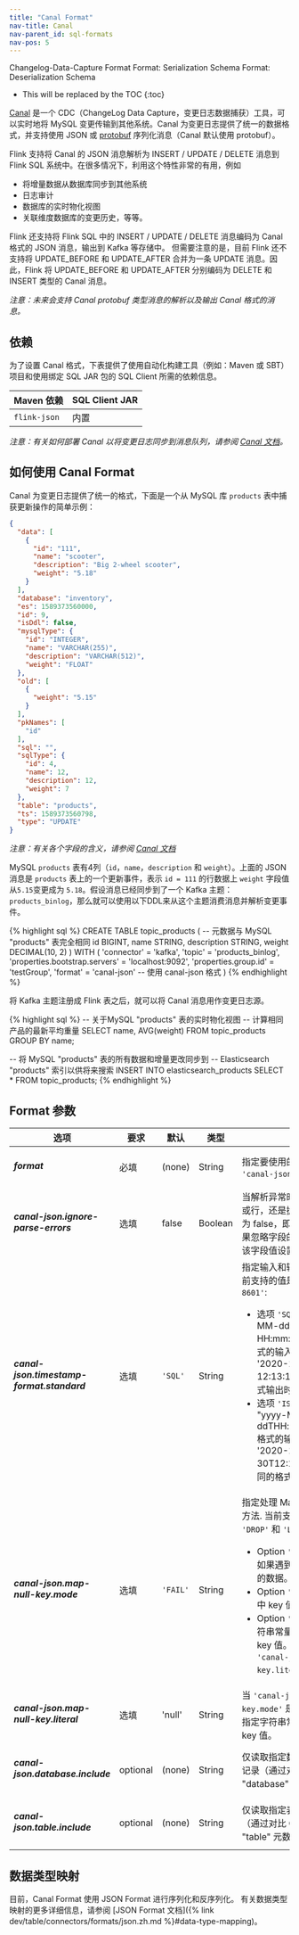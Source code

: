 ```yaml
---
title: "Canal Format"
nav-title: Canal
nav-parent_id: sql-formats
nav-pos: 5
---
```

<!--
Licensed to the Apache Software Foundation (ASF) under one
or more contributor license agreements.  See the NOTICE file
distributed with this work for additional information
regarding copyright ownership.  The ASF licenses this file
to you under the Apache License, Version 2.0 (the
"License"); you may not use this file except in compliance
with the License.  You may obtain a copy of the License at

  http://www.apache.org/licenses/LICENSE-2.0

Unless required by applicable law or agreed to in writing,
software distributed under the License is distributed on an
"AS IS" BASIS, WITHOUT WARRANTIES OR CONDITIONS OF ANY
KIND, either express or implied.  See the License for the
specific language governing permissions and limitations
under the License.
-->

<span class="label label-info">Changelog-Data-Capture Format</span>
<span class="label label-info">Format: Serialization Schema</span>
<span class="label label-info">Format: Deserialization Schema</span>

* This will be replaced by the TOC
{:toc}

[Canal](https://github.com/alibaba/canal/wiki) 是一个 CDC（ChangeLog Data Capture，变更日志数据捕获）工具，可以实时地将 MySQL 变更传输到其他系统。Canal 为变更日志提供了统一的数据格式，并支持使用 JSON 或 [protobuf](https://developers.google.com/protocol-buffers) 序列化消息（Canal 默认使用 protobuf）。

Flink 支持将 Canal 的 JSON 消息解析为 INSERT / UPDATE / DELETE 消息到 Flink SQL 系统中。在很多情况下，利用这个特性非常的有用，例如
 - 将增量数据从数据库同步到其他系统
 - 日志审计
 - 数据库的实时物化视图
 - 关联维度数据库的变更历史，等等。

Flink 还支持将 Flink SQL 中的 INSERT / UPDATE / DELETE 消息编码为 Canal 格式的 JSON 消息，输出到 Kafka 等存储中。
但需要注意的是，目前 Flink 还不支持将 UPDATE_BEFORE 和 UPDATE_AFTER 合并为一条 UPDATE 消息。因此，Flink 将 UPDATE_BEFORE 和 UPDATE_AFTER 分别编码为 DELETE 和 INSERT 类型的 Canal 消息。

*注意：未来会支持 Canal protobuf 类型消息的解析以及输出 Canal 格式的消息。*

依赖
------------

为了设置 Canal 格式，下表提供了使用自动化构建工具（例如：Maven 或 SBT）项目和使用绑定 SQL JAR 包的 SQL Client 所需的依赖信息。

| Maven 依赖   | SQL Client JAR         |
| :----------------- | :----------------------|
| `flink-json`       | 内置               |

*注意：有关如何部署 Canal 以将变更日志同步到消息队列，请参阅 [Canal 文档](https://github.com/alibaba/canal/wiki)。*


如何使用 Canal Format
----------------

Canal 为变更日志提供了统一的格式，下面是一个从 MySQL 库 `products` 表中捕获更新操作的简单示例：

```json
{
  "data": [
    {
      "id": "111",
      "name": "scooter",
      "description": "Big 2-wheel scooter",
      "weight": "5.18"
    }
  ],
  "database": "inventory",
  "es": 1589373560000,
  "id": 9,
  "isDdl": false,
  "mysqlType": {
    "id": "INTEGER",
    "name": "VARCHAR(255)",
    "description": "VARCHAR(512)",
    "weight": "FLOAT"
  },
  "old": [
    {
      "weight": "5.15"
    }
  ],
  "pkNames": [
    "id"
  ],
  "sql": "",
  "sqlType": {
    "id": 4,
    "name": 12,
    "description": 12,
    "weight": 7
  },
  "table": "products",
  "ts": 1589373560798,
  "type": "UPDATE"
}
```

*注意：有关各个字段的含义，请参阅 [Canal 文档](https://github.com/alibaba/canal/wiki)*

MySQL `products` 表有4列（`id`，`name`，`description` 和 `weight`）。上面的 JSON 消息是 `products` 表上的一个更新事件，表示 `id = 111` 的行数据上 `weight` 字段值从`5.15`变更成为 `5.18`。假设消息已经同步到了一个 Kafka 主题：`products_binlog`，那么就可以使用以下DDL来从这个主题消费消息并解析变更事件。

<div class="codetabs" markdown="1">
<div data-lang="SQL" markdown="1">
{% highlight sql %}
CREATE TABLE topic_products (
  -- 元数据与 MySQL "products" 表完全相同
  id BIGINT,
  name STRING,
  description STRING,
  weight DECIMAL(10, 2)
) WITH (
 'connector' = 'kafka',
 'topic' = 'products_binlog',
 'properties.bootstrap.servers' = 'localhost:9092',
 'properties.group.id' = 'testGroup',
 'format' = 'canal-json'  -- 使用 canal-json 格式
)
{% endhighlight %}
</div>
</div>

将 Kafka 主题注册成 Flink 表之后，就可以将 Canal 消息用作变更日志源。

<div class="codetabs" markdown="1">
<div data-lang="SQL" markdown="1">
{% highlight sql %}
-- 关于MySQL "products" 表的实时物化视图
-- 计算相同产品的最新平均重量
SELECT name, AVG(weight) FROM topic_products GROUP BY name;

-- 将 MySQL "products" 表的所有数据和增量更改同步到
-- Elasticsearch "products" 索引以供将来搜索
INSERT INTO elasticsearch_products
SELECT * FROM topic_products;
{% endhighlight %}
</div>
</div>


Format 参数
----------------

<table class="table table-bordered">
    <thead>
      <tr>
        <th class="text-left" style="width: 25%">选项</th>
        <th class="text-center" style="width: 8%">要求</th>
        <th class="text-center" style="width: 7%">默认</th>
        <th class="text-center" style="width: 10%">类型</th>
        <th class="text-center" style="width: 50%">描述</th>
      </tr>
    </thead>
    <tbody>
    <tr>
      <td><h5>format</h5></td>
      <td>必填</td>
      <td style="word-wrap: break-word;">(none)</td>
      <td>String</td>
      <td>指定要使用的格式，此处应为 <code>'canal-json'</code>.</td>
    </tr>
    <tr>
      <td><h5>canal-json.ignore-parse-errors</h5></td>
      <td>选填</td>
      <td style="word-wrap: break-word;">false</td>
      <td>Boolean</td>
      <td>当解析异常时，是跳过当前字段或行，还是抛出错误失败（默认为 false，即抛出错误失败）。如果忽略字段的解析异常，则会将该字段值设置为<code>null</code>。</td>
    </tr>
    <tr>
       <td><h5>canal-json.timestamp-format.standard</h5></td>
       <td>选填</td>
       <td style="word-wrap: break-word;"><code>'SQL'</code></td>
       <td>String</td>
       <td>指定输入和输出时间戳格式。当前支持的值是 <code>'SQL'</code> 和 <code>'ISO-8601'</code>:
       <ul>
         <li>选项 <code>'SQL'</code> 将解析 "yyyy-MM-dd HH:mm:ss.s{precision}" 格式的输入时间戳，例如 '2020-12-30 12:13:14.123'，并以相同格式输出时间戳。</li>
         <li>选项 <code>'ISO-8601'</code> 将解析 "yyyy-MM-ddTHH:mm:ss.s{precision}" 格式的输入时间戳，例如 '2020-12-30T12:13:14.123'，并以相同的格式输出时间戳。</li>
       </ul>
       </td>
    </tr>
    <tr>
       <td><h5>canal-json.map-null-key.mode</h5></td>
       <td>选填</td>
       <td style="word-wrap: break-word;"><code>'FAIL'</code></td>
       <td>String</td>
       <td>指定处理 Map 中 key 值为空的方法. 当前支持的值有 <code>'FAIL'</code>, <code>'DROP'</code> 和 <code>'LITERAL'</code>:
       <ul>
         <li>Option <code>'FAIL'</code> 将抛出异常，如果遇到 Map 中 key 值为空的数据。</li>
         <li>Option <code>'DROP'</code> 将丢弃 Map 中 key 值为空的数据项。</li> 
         <li>Option <code>'LITERAL'</code> 将使用字符串常量来替换 Map 中的空 key 值。字符串常量的值由 <code>'canal-json.map-null-key.literal'</code> 定义。</li>
       </ul>
       </td>
    </tr>
    <tr>
      <td><h5>canal-json.map-null-key.literal</h5></td>
      <td>选填</td>
      <td style="word-wrap: break-word;">'null'</td>
      <td>String</td>
      <td>当 <code>'canal-json.map-null-key.mode'</code> 是 LITERAL 的时候，指定字符串常量替换 Map 中的空 key 值。</td>
    </tr>       
    <tr>
      <td><h5>canal-json.database.include</h5></td>
      <td>optional</td>
      <td style="word-wrap: break-word;">(none)</td>
      <td>String</td>
      <td>仅读取指定数据库的 changelog 记录（通过对比 Canal 记录中的 "database" 元数据字段）</td>
    </tr>
    <tr>
      <td><h5>canal-json.table.include</h5></td>
      <td>optional</td>
      <td style="word-wrap: break-word;">(none)</td>
      <td>String</td>
      <td>仅读取指定表的 changelog 记录（通过对比 Canal 记录中的 "table" 元数据字段）。</td>
    </tr>
    </tbody>
</table>

数据类型映射
----------------

目前，Canal Format 使用 JSON Format 进行序列化和反序列化。 有关数据类型映射的更多详细信息，请参阅 [JSON Format 文档]({% link dev/table/connectors/formats/json.zh.md %}#data-type-mapping)。

